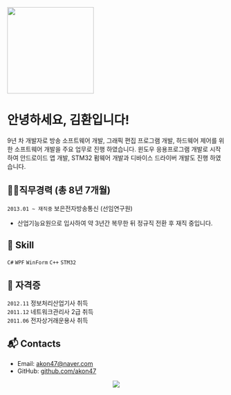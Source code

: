 <img src="https://user-images.githubusercontent.com/49547202/129684442-17ddf134-0667-4fcc-a342-d2917112c1d5.png" width="200"/>

# 안녕하세요, 김환입니다!
9년 차 개발자로 방송 소프트웨어 개발, 그래픽 편집 프로그램 개발, 하드웨어 제어를 위한 소프트웨어 개발을 주요 업무로 진행 하였습니다.
윈도우 응용프로그램 개발로 시작하여 안드로이드 앱 개발, STM32 펌웨어 개발과 디바이스 드라이버 개발도 진행 하였습니다.

## 👩‍💻직무경력 (총 8년 7개월)
`2013.01 ~ 재직중` 보은전자방송통신 (선임연구원)
- 산업기능요원으로 입사하여 약 3년간 복무한 뒤 정규직 전환 후 재직 중입니다.

## 📝 Skill
`C#` `WPF` `WinForm` `C++` `STM32`

## 🧾 자격증
`2012.11` 정보처리산업기사 취득   
`2011.12` 네트워크관리사 2급 취득   
`2011.06` 전자상거래운용사 취득

## 📬 Contacts
- Email: akon47@naver.com
- GitHub: [github.com/akon47](https://github.com/akon47)

<div align=center>
  <a href="https://kimhwan.kr/counter.svg?key=akon47-resume">
    <img src="https://kimhwan.kr/counter.svg?key=akon47-resume"/>
  </a>
</div>
